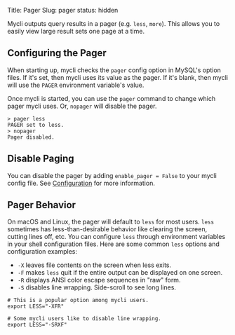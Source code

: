 Title: Pager
Slug: pager
status: hidden

Mycli outputs query results in a pager (e.g. `less`, `more`). This
allows you to easily view large result sets one page at a time.

## Configuring the Pager

When starting up, mycli checks the `pager` config option in MySQL's option
files. If it's set, then mycli uses its value as the pager. If it's blank,
then mycli will use the `PAGER` environment variable's value.

Once mycli is started, you can use the `pager` command to change which pager
mycli uses. Or, `nopager` will disable the pager.

```
> pager less
PAGER set to less.
> nopager
Pager disabled.
```

## Disable Paging

You can disable the pager by adding `enable_pager = False` to your mycli config
file. See [Configuration](/config) for more information.

## Pager Behavior

On macOS and Linux, the pager will default to `less` for most users. `less`
sometimes has less-than-desirable behavior like clearing the screen, cutting
lines off, etc. You can configure `less` through environment variables in your
shell configuration files. Here are some common `less` options and
configuration examples:

- `-X` leaves file contents on the screen when less exits.
- `-F` makes `less` quit if the entire output can be displayed on one
  screen.
- `-R` displays ANSI color escape sequences in "raw" form.
- `-S` disables line wrapping. Side-scroll to see long lines.

```
# This is a popular option among mycli users.
export LESS="-XFR"

# Some mycli users like to disable line wrapping.
export LESS="-SRXF"
```
